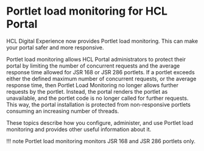 # Portlet load monitoring for HCL Portal

HCL Digital Experience now provides Portlet load monitoring. This can make your portal safer and more responsive.

Portlet load monitoring allows HCL Portal administrators to protect their portal by limiting the number of concurrent requests and the average response time allowed for JSR 168 or JSR 286 portlets. If a portlet exceeds either the defined maximum number of concurrent requests, or the average response time, then Portlet Load Monitoring no longer allows further requests by the portlet. Instead, the portal renders the portlet as unavailable, and the portlet code is no longer called for further requests. This way, the portal installation is protected from non-responsive portlets consuming an increasing number of threads.

These topics describe how you configure, administer, and use Portlet load monitoring and provides other useful information about it.

!!! note
    Portlet load monitoring monitors JSR 168 and JSR 286 portlets only.

<!---
-   **[Configuring and administering Portlet load monitoring](../dev-portlet/plmc_cfg_admin.md)**  
Here is an overview of the configuration and administration tasks and parameters for Portlet load monitoring.
-   **[Portlet load monitoring properties](../dev-portlet/plmt_configuration.md)**  
By setting the portal and portlet configuration parameters, you can monitor the session load and configure the parameters to increase performance.
-   **[Administering Portlet load monitoring](../dev-portlet/plmt_admin.md)**  
You can administer Portlet load monitoring and the portlets that it monitors. You can determine whether and in which cases Portlet load monitoring blocks or reenables a portlet by setting its portlet preferences. You can also check which portlets Portlet load monitoring monitors, and you can manually block or activate these portlets. For example, you can reenable a portlet after Portlet load monitoring has blocked it.
-   **[Logging and auditing events](../dev-portlet/plmt_logging.md)**  
Portlet load monitoring allows you to log events. For example, this can help you audit events. When Portlet load monitoring blocks or enables a portlet, it creates a log file entry in the HCL Digital Experience log file SystemOut.log. This log file entry contains the portlet object ID, the portlet name, the WAR file name of the portlet and the EAR file display name. The log file entries consist of translated messages. If you use tools that monitor log files for events, you can check for log file entries that are related to Portlet load monitoring as described here.
-   **[API for accessing Portlet load monitoring data](../dev-portlet/plmr_api.md)**  
Portlet load monitoring provides an API for accessing the monitoring data. You can use this API to write custom code to access that data. --->


